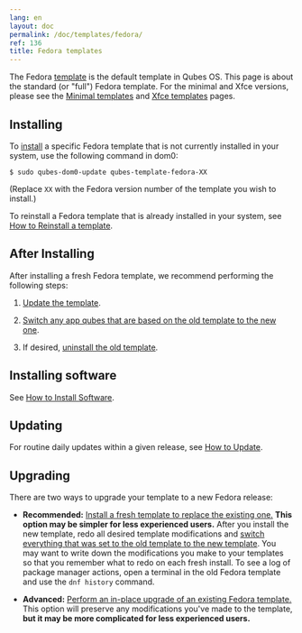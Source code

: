 ```yaml
---
lang: en
layout: doc
permalink: /doc/templates/fedora/
ref: 136
title: Fedora templates
---
```


The Fedora [template](/doc/templates/) is the default template in Qubes OS. This page is about the standard (or "full") Fedora template. For the minimal and Xfce versions, please see the [Minimal templates](/doc/templates/minimal/) and [Xfce templates](/doc/templates/xfce/) pages.

## Installing

To [install](/doc/templates/#installing) a specific Fedora template that is not currently installed in your system, use the following command in dom0:

```
$ sudo qubes-dom0-update qubes-template-fedora-XX
```

   (Replace `XX` with the Fedora version number of the template you wish to install.)

To reinstall a Fedora template that is already installed in your system, see [How to Reinstall a template](/doc/reinstall-template/).

## After Installing

After installing a fresh Fedora template, we recommend performing the following steps:

1. [Update the template](/doc/software-update-vm/).

2. [Switch any app qubes that are based on the old template to the new one](/doc/templates/#switching).

3. If desired, [uninstall the old template](/doc/templates/#uninstalling).

## Installing software

See [How to Install Software](/doc/how-to-install-software/).

## Updating

For routine daily updates within a given release, see [How to Update](/doc/how-to-update/).

## Upgrading

There are two ways to upgrade your template to a new Fedora release:

- **Recommended:** [Install a fresh template to replace the existing one.](#installing) **This option may be simpler for less experienced users.** After you install the new template, redo all desired template modifications and [switch everything that was set to the old template to the new template](/doc/templates/#switching). You may want to write down the modifications you make to your templates so that you remember what to redo on each fresh install. To see a log of package manager actions, open a terminal in the old Fedora template and use the `dnf history` command.

- **Advanced:** [Perform an in-place upgrade of an existing Fedora template.](/doc/template/fedora/upgrade/) This option will preserve any modifications you've made to the template, **but it may be more complicated for less experienced users.**
